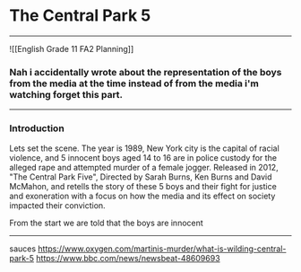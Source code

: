 
# The Central Park 5
_______
![[English Grade 11 FA2 Planning]]

### Nah i accidentally wrote about the representation of the boys from the media at the time instead of from the media i'm watching forget this part.
________

### Introduction 

Lets set the scene. The year is 1989, New York city is the capital of racial violence, and 5 innocent boys aged 14 to 16 are in police custody for the alleged rape and attempted murder of a female jogger. Released in 2012, "The Central Park Five", Directed by Sarah Burns, Ken Burns and David McMahon, and retells the story of these 5 boys and their fight for justice and exoneration with a focus on how the media and its effect on society impacted their conviction.  

From the start we are told that the boys are innocent

_____
sauces 
https://www.oxygen.com/martinis-murder/what-is-wilding-central-park-5
https://www.bbc.com/news/newsbeat-48609693